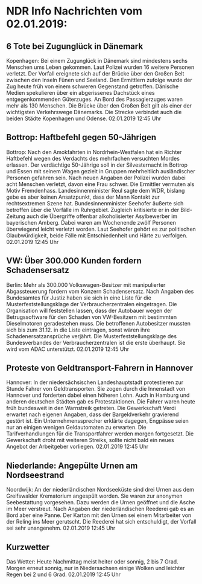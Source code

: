 # NDR Info Nachrichten vom 02.01.2019:


## 6 Tote bei Zugunglück in Dänemark
Kopenhagen: Bei einem Zugunglück in Dänemark sind mindestens sechs Menschen ums Leben gekommen. Laut Polizei wurden 16 weitere Personen verletzt. Der Vorfall ereignete sich auf der Brücke über den Großen Belt zwischen den Inseln Fünen und Seeland. Den Ermittlern zufolge wurde der Zug heute früh von einem schweren Gegenstand getroffen. Dänische Medien spekulieren über ein abgerissenes Dachstück eines entgegenkommenden Güterzuges. An Bord des Passagierzuges waren mehr als 130 Menschen. Die Brücke über den Großen Belt gilt als einer der wichtigsten Verkehrswege Dänemarks. Die Strecke verbindet auch die beiden Städte Kopenhagen und Odense. 02.01.2019 12:45 Uhr 

## Bottrop: Haftbefehl gegen 50-Jährigen
Bottrop: Nach den Amokfahrten in Nordrhein-Westfalen hat ein Richter Haftbefehl wegen des Verdachts des mehrfachen versuchten Mordes erlassen. Der verdächtige 50-Jährige soll in der Silvesternacht in Bottrop und Essen mit seinem Wagen gezielt in Gruppen mehrheitlich ausländischer Personen gefahren sein. Nach neuen Angaben der Polizei wurden dabei acht Menschen verletzt, davon eine Frau schwer. Die Ermittler vermuten als Motiv Fremdenhass. Landesinnenminister Reul sagte dem WDR, bislang gebe es aber keinen Ansatzpunkt, dass der Mann Kontakt zur rechtsextremen Szene hat. Bundesinnenminister Seehofer äußerte sich betroffen über die Vorfälle im Ruhrgebiet. Zugleich kritisierte er in der Bild-Zeitung auch die Übergriffe offenbar alkoholisierter Asylbewerber im bayerischen Amberg. Dabei waren am Wochenende zwölf Personen überwiegend leicht verletzt worden. Laut Seehofer gehört es zur politischen Glaubwürdigkeit, beide Fälle mit Entschiedenheit und Härte zu verfolgen. 02.01.2019 12:45 Uhr 

## VW: Über 300.000 Kunden fordern Schadensersatz
Berlin: Mehr als 300.000 Volkswagen-Besitzer mit manipulierter Abgassteuerung fordern vom Konzern Schadensersatz. Nach Angaben des Bundesamtes für Justiz haben sie sich in eine Liste für die Musterfeststellungsklage der Verbraucherzentralen eingetragen. Die Organisation will feststellen lassen, dass der Autobauer wegen der Betrugssoftware für den Schaden von VW-Besitzern mit bestimmten Dieselmotoren geradestehen muss. Die betroffenen Autobesitzer mussten sich bis zum 31.12. in die Liste eintragen, sonst wären ihre Schadenersatzansprüche verjährt. Die Musterfeststellungsklage des Bundesverbandes der Verbraucherzentralen ist die erste überhaupt. Sie wird vom ADAC unterstützt. 02.01.2019 12:45 Uhr 

## Proteste von Geldtransport-Fahrern in Hannover
Hannover: In der niedersächsischen Landeshauptstadt protestieren zur Stunde Fahrer von Geldtransporten. Sie zogen durch die Innenstadt von Hannover und forderten dabei einen höheren Lohn. Auch in Hamburg und anderen deutschen Städten gab es Protestaktionen. Die Fahrer waren heute früh bundesweit in den Warnstreik getreten. Die Gewerkschaft Verdi erwartet nach eigenen Angaben, dass der Bargeldverkehr gravierend gestört ist. Ein Unternehmenssprecher erklärte dagegen, Engpässe seien nur an einigen wenigen Geldautomaten zu erwarten. Die Tarifverhandlungen für die Transportfahrer werden morgen fortgesetzt. Die Gewerkschaft droht mit weiteren Streiks, sollte nicht bald ein neues Angebot der Arbeitgeber vorliegen. 02.01.2019 12:45 Uhr 

## Niederlande: Angepülte Urnen am Nordseestrand
Noordwijk: An der niederländischen Nordseeküste sind drei Urnen aus dem Greifswalder Krematorium angespült worden. Sie waren zur anonymen Seebestattung vorgesehen. Dazu werden die Urnen geöffnet und die Asche im Meer verstreut. Nach Angaben der niederländischen Reederei gab es an Bord aber eine Panne. Der Karton mit den Urnen sei einem Mitarbeiter von der Reling ins Meer gerutscht. Die Reederei hat sich entschuldigt, der Vorfall sei sehr unangenehm. 02.01.2019 12:45 Uhr 

## Kurzwetter
Das Wetter: Heute Nachmittag meist heiter oder sonnig, 2 bis 7 Grad. Morgen erneut sonnig, nur in Niedersachsen einige Wolken und leichter Regen bei 2 und 6 Grad. 02.01.2019 12:45 Uhr 
